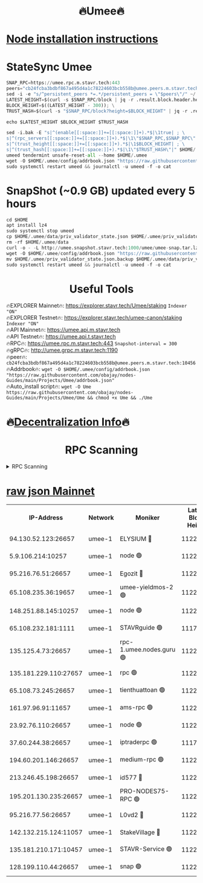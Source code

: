 <h1 align="center"> 🔥Umee🔥</h1>


[Node installation instructions](https://github.com/obajay/nodes-Guides/tree/main/Projects/Umee)
=
# StateSync Umee
```python
SNAP_RPC=https://umee.rpc.m.stavr.tech:443
peers="cb24fcba3bdbf867a495d4a1c78224603bcb558b@umee.peers.m.stavr.tech:10456"
sed -i -e "s/^persistent_peers *=.*/persistent_peers = \"$peers\"/" ~/.umee/config/config.toml
LATEST_HEIGHT=$(curl -s $SNAP_RPC/block | jq -r .result.block.header.height); \
BLOCK_HEIGHT=$((LATEST_HEIGHT - 300)); \
TRUST_HASH=$(curl -s "$SNAP_RPC/block?height=$BLOCK_HEIGHT" | jq -r .result.block_id.hash)

echo $LATEST_HEIGHT $BLOCK_HEIGHT $TRUST_HASH

sed -i.bak -E "s|^(enable[[:space:]]+=[[:space:]]+).*$|\1true| ; \
s|^(rpc_servers[[:space:]]+=[[:space:]]+).*$|\1\"$SNAP_RPC,$SNAP_RPC\"| ; \
s|^(trust_height[[:space:]]+=[[:space:]]+).*$|\1$BLOCK_HEIGHT| ; \
s|^(trust_hash[[:space:]]+=[[:space:]]+).*$|\1\"$TRUST_HASH\"|" $HOME/.umee/config/config.toml
umeed tendermint unsafe-reset-all --home $HOME/.umee
wget -O $HOME/.umee/config/addrbook.json "https://raw.githubusercontent.com/obajay/nodes-Guides/main/Projects/Umee/addrbook.json"
sudo systemctl restart umeed && journalctl -u umeed -f -o cat
```
# SnapShot (~0.9 GB) updated every 5 hours
```python
cd $HOME
apt install lz4
sudo systemctl stop umeed
cp $HOME/.umee/data/priv_validator_state.json $HOME/.umee/priv_validator_state.json.backup
rm -rf $HOME/.umee/data
curl -o - -L http://umee.snapshot.stavr.tech:1000/umee/umee-snap.tar.lz4 | lz4 -c -d - | tar -x -C $HOME/.umee --strip-components 2
wget -O $HOME/.umee/config/addrbook.json "https://raw.githubusercontent.com/obajay/nodes-Guides/main/Projects/Umee/addrbook.json"
mv $HOME/.umee/priv_validator_state.json.backup $HOME/.umee/data/priv_validator_state.json
sudo systemctl restart umeed && journalctl -u umeed -f -o cat
```
 <h1 align="center"> Useful Tools</h1>

🔥EXPLORER Mainnet🔥:      https://explorer.stavr.tech/Umee/staking             `Indexer "ON"` \
🔥EXPLORER Testnet🔥:        https://explorer.stavr.tech/umee-canon/staking      `Indexer "ON"` \
🔥API Mainnet🔥:                   https://umee.api.m.stavr.tech \
🔥API Testnet🔥:                     https://umee.api.t.stavr.tech \
🔥RPC🔥:                           https://umee.rpc.m.stavr.tech:443                     `Snapshot-interval = 300` \
🔥gRPC🔥:                              http://umee.grpc.m.stavr.tech:1190 \
🔥peer🔥:                     `cb24fcba3bdbf867a495d4a1c78224603bcb558b@umee.peers.m.stavr.tech:10456` \
🔥Addrbook🔥:    ```wget -O $HOME/.umee/config/addrbook.json "https://raw.githubusercontent.com/obajay/nodes-Guides/main/Projects/Umee/addrbook.json"``` \
🔥Auto_install script🔥: ```wget -O Ume https://raw.githubusercontent.com/obajay/nodes-Guides/main/Projects/Umee/Ume && chmod +x Ume && ./Ume```

🔥[Decentralization Info](https://github.com/obajay/StateSync-snapshots/tree/main/Projects/Umee/Decentralization)🔥
=

<h1 align="center"> RPC Scanning</h1>

<details>
<summary>RPC Scanning</summary>

<h2 align="center"> We scan nodes in real time every 4 hours. And we provide the final result of RPC endpoints.
We cannot influence the operation of these nodes in any way. </h2>


```python
If Voting Power is higher than 0 --> then the Node is a validator of the network and may be subject to attack and be a potential threat to the chain.
```
```python
We marked such validators with a red symbol
```

</details>

[raw json Mainnet](https://rpc-check.umeem.stavr.tech/umeem/rpc-umeem-result.json)
=



<table><tr><th>IP-Address</th><th>Network</th><th>Moniker</th><th>Latest Block Height</th><th>Earliest Block Height</th><th>Catching Up</th><th>Tx Index</th><th>Voting Power</th><th>Scan Time</th></tr><tr><td>94.130.52.123:26657</td><td>umee-1</td><td>ELYSIUM 🔴</td><td>11223147</td><td>3216011</td><td>False</td><td>on</td><td>23271793</td><td>2024-03-28T20:33:30.993199021UTC</td></tr><tr><td>5.9.106.214:10257</td><td>umee-1</td><td>node 🟢</td><td>11223138</td><td>7942001</td><td>False</td><td>on</td><td>0</td><td>2024-03-28T20:32:35.923515087UTC</td></tr><tr><td>95.216.76.51:26657</td><td>umee-1</td><td>Egozit 🔴</td><td>11223147</td><td>8262001</td><td>False</td><td>off</td><td>38773236</td><td>2024-03-28T20:33:30.697836710UTC</td></tr><tr><td>65.108.235.36:19657</td><td>umee-1</td><td>umee-yieldmos-2 🟢</td><td>11223099</td><td>9575548</td><td>False</td><td>on</td><td>0</td><td>2024-03-28T20:28:40.116559425UTC</td></tr><tr><td>148.251.88.145:10257</td><td>umee-1</td><td>node 🟢</td><td>11223111</td><td>10179652</td><td>False</td><td>on</td><td>0</td><td>2024-03-28T20:29:52.756952675UTC</td></tr><tr><td>65.108.232.181:1111</td><td>umee-1</td><td>STAVRguide 🟢</td><td>11177300</td><td>10560001</td><td>False</td><td>on</td><td>0</td><td>2024-03-28T20:28:25.446236463UTC</td></tr><tr><td>135.125.4.73:26657</td><td>umee-1</td><td>rpc-1.umee.nodes.guru 🟢</td><td>11223147</td><td>10691018</td><td>False</td><td>on</td><td>0</td><td>2024-03-28T20:33:31.214784776UTC</td></tr><tr><td>135.181.229.110:27657</td><td>umee-1</td><td>rpc 🟢</td><td>11223106</td><td>10754071</td><td>False</td><td>on</td><td>0</td><td>2024-03-28T20:29:24.033054491UTC</td></tr><tr><td>65.108.73.245:26657</td><td>umee-1</td><td>tienthuattoan 🟢</td><td>11223123</td><td>10787155</td><td>False</td><td>on</td><td>0</td><td>2024-03-28T20:31:06.984630566UTC</td></tr><tr><td>161.97.96.91:11657</td><td>umee-1</td><td>ams-rpc 🟢</td><td>11223158</td><td>10929930</td><td>False</td><td>on</td><td>0</td><td>2024-03-28T20:34:38.880806280UTC</td></tr><tr><td>23.92.76.110:26657</td><td>umee-1</td><td>node 🟢</td><td>11223170</td><td>10938001</td><td>False</td><td>on</td><td>0</td><td>2024-03-28T20:35:46.631681942UTC</td></tr><tr><td>37.60.244.38:26657</td><td>umee-1</td><td>iptraderpc 🟢</td><td>11177300</td><td>11013104</td><td>False</td><td>on</td><td>0</td><td>2024-03-28T20:29:21.410145753UTC</td></tr><tr><td>194.60.201.146:26657</td><td>umee-1</td><td>medium-rpc 🟢</td><td>11223103</td><td>11013104</td><td>False</td><td>on</td><td>0</td><td>2024-03-28T20:30:13.998226919UTC</td></tr><tr><td>213.246.45.198:26657</td><td>umee-1</td><td>id577 🔴</td><td>11223112</td><td>11029001</td><td>False</td><td>on</td><td>35123642</td><td>2024-03-28T20:30:01.352014756UTC</td></tr><tr><td>195.201.130.235:26657</td><td>umee-1</td><td>PRO-NODES75-RPC 🟢</td><td>11223136</td><td>11123136</td><td>False</td><td>on</td><td>0</td><td>2024-03-28T20:32:25.202391937UTC</td></tr><tr><td>95.216.77.56:26657</td><td>umee-1</td><td>L0vd2 🔴</td><td>11223158</td><td>11123158</td><td>False</td><td>off</td><td>38525960</td><td>2024-03-28T20:34:36.501170573UTC</td></tr><tr><td>142.132.215.124:11057</td><td>umee-1</td><td>StakeVillage 🔴</td><td>11223168</td><td>11177889</td><td>False</td><td>on</td><td>1762229</td><td>2024-03-28T20:35:37.513302159UTC</td></tr><tr><td>135.181.210.171:10457</td><td>umee-1</td><td>STAVR-Service 🟢</td><td>11223150</td><td>11220001</td><td>False</td><td>on</td><td>0</td><td>2024-03-28T20:33:52.197163540UTC</td></tr><tr><td>128.199.110.44:26657</td><td>umee-1</td><td>snap 🟢</td><td>11223156</td><td>11221602</td><td>False</td><td>off</td><td>0</td><td>2024-03-28T20:34:23.647371640UTC</td></tr></table>
